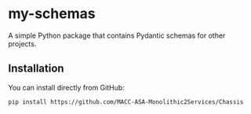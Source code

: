 # my-schemas

A simple Python package that contains Pydantic schemas for other projects.

## Installation

You can install directly from GitHub:

```bash
pip install https://github.com/MACC-ASA-Monolithic2Services/Chassis
